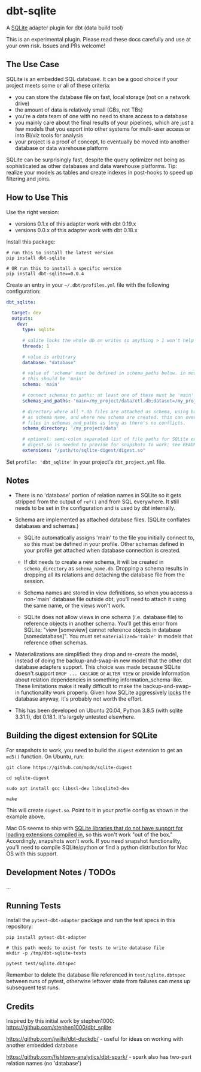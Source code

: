 
# dbt-sqlite

A [SQLite](https://sqlite.org) adapter plugin for dbt (data build tool)

This is an experimental plugin. Please read these docs carefully and
use at your own risk. Issues and PRs welcome!

## The Use Case

SQLite is an embedded SQL database. It can be a good choice if
your project meets some or all of these criteria:

- you can store the database file on fast, local storage
(not on a network drive)
- the amount of data is relatively small (GBs, not TBs)
- you're a data team of one with no need to share access to a database
- you mainly care about the final results of your pipelines, which are just
a few models that you export into other systems for multi-user access
or into BI/viz tools for analysis
- your project is a proof of concept, to eventually be moved into
another database or data warehouse platform

SQLite can be surprisingly fast, despite the query optimizer not being as
sophisticated as other databases and data warehouse platforms. Tip: realize
your models as tables and create indexes in post-hooks to speed up filtering
and joins.

## How to Use This

Use the right version:

- versions 0.1.x of this adapter work with dbt 0.19.x
- versions 0.0.x of this adapter work with dbt 0.18.x

Install this package:

```
# run this to install the latest version
pip install dbt-sqlite

# OR run this to install a specific version
pip install dbt-sqlite==0.0.4
```

Create an entry in your `~/.dbt/profiles.yml` file with the following configuration:

```YAML
dbt_sqlite:

  target: dev
  outputs:
    dev:
      type: sqlite

      # sqlite locks the whole db on writes so anything > 1 won't help
      threads: 1

      # value is arbitrary
      database: "database"

      # value of 'schema' must be defined in schema_paths below. in most cases,
      # this should be 'main'
      schema: 'main'

      # connect schemas to paths: at least one of these must be 'main'
      schemas_and_paths: 'main=/my_project/data/etl.db;dataset=/my_project/data/dataset_v1.db'

      # directory where all *.db files are attached as schema, using base filename
      # as schema name, and where new schema are created. this can overlap with the dirs of
      # files in schemas_and_paths as long as there's no conflicts.
      schema_directory: '/my_project/data'

      # optional: semi-colon separated list of file paths for SQLite extensions to load.
      # digest.so is needed to provide for snapshots to work; see README
      extensions: "/path/to/sqlite-digest/digest.so"

```

Set `profile: 'dbt_sqlite'` in your project's `dbt_project.yml` file.

## Notes

- There is no 'database' portion of relation names in SQLite so it gets
stripped from the output of `ref()` and from SQL everywhere. It still
needs to be set in the configuration and is used by dbt internally.

- Schema are implemented as attached database files. (SQLite conflates databases
and schemas.)

  - SQLite automatically assigns 'main' to the file you initially connect to,
  so this must be defined in your profile. Other schemas defined in your profile
  get attached when database connection is created.

  - If dbt needs to create a new schema, it will be created in `schema_directory`
  as `schema_name.db`. Dropping a schema results in dropping all its relations
  and detaching the database file from the session.

  - Schema names are stored in view definitions, so when you access a non-'main'
  database file outside dbt, you'll need to attach it using the same name, or
  the views won't work.

  - SQLite does not allow views in one schema (i.e. database file) to reference
  objects in another schema. You'll get this error from SQLite: "view [someview]
  cannot reference objects in database [somedatabase]". You must set
  `materialized='table'` in models that reference other schemas.

- Materializations are simplified: they drop and re-create the model, instead of
doing the backup-and-swap-in new model that the other dbt database adapters
support. This choice was made because SQLite doesn't support `DROP ... CASCADE`
or `ALTER VIEW` or provide information about relation dependencies in something
information_schema-like. These limitations make it really difficult to make the
backup-and-swap-in functionality work properly. Given how SQLite aggressively
[locks](https://sqlite.org/lockingv3.html) the database anyway, it's probably
not worth the effort.

- This has been developed on Ubuntu 20.04, Python 3.8.5 (with sqlite 3.31.1),
dbt 0.18.1. It's largely untested elsewhere.

## Building the digest extension for SQLite

For snapshots to work, you need to build the `digest` extension to get an `md5()`
function. On Ubuntu, run:

```
git clone https://github.com/mpdn/sqlite-digest

cd sqlite-digest

sudo apt install gcc libssl-dev libsqlite3-dev

make
```

This will create `digest.so`. Point to it in your profile config as shown in the
example above.

Mac OS seems to ship with [SQLite libraries that do not have support for loading extensions compiled in](https://docs.python.org/3/library/sqlite3.html#f1),
so this won't work "out of the box." Accordingly, snapshots won't work.
If you need snapshot functionality, you'll need to compile SQLite/python
or find a python distribution for Mac OS with this support.

## Development Notes / TODOs

...

## Running Tests

Install the `pytest-dbt-adapter` package and run the test specs in this repository:

```
pip install pytest-dbt-adapter

# this path needs to exist for tests to write database file
mkdir -p /tmp/dbt-sqlite-tests

pytest test/sqlite.dbtspec
```

Remember to delete the database file referenced in `test/sqlite.dbtspec`
between runs of pytest, otherwise leftover state from failures can mess up subsequent test runs.

## Credits

Inspired by this initial work by stephen1000: https://github.com/stephen1000/dbt_sqlite

https://github.com/jwills/dbt-duckdb/ - useful for ideas on working with
another embedded database

https://github.com/fishtown-analytics/dbt-spark/ - spark also has two-part
relation names (no 'database')
